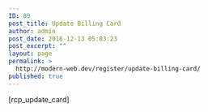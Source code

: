 ```yaml
---
ID: 89
post_title: Update Billing Card
author: admin
post_date: 2016-12-13 05:03:23
post_excerpt: ""
layout: page
permalink: >
  http://modern-web.dev/register/update-billing-card/
published: true
---
```

[rcp_update_card]